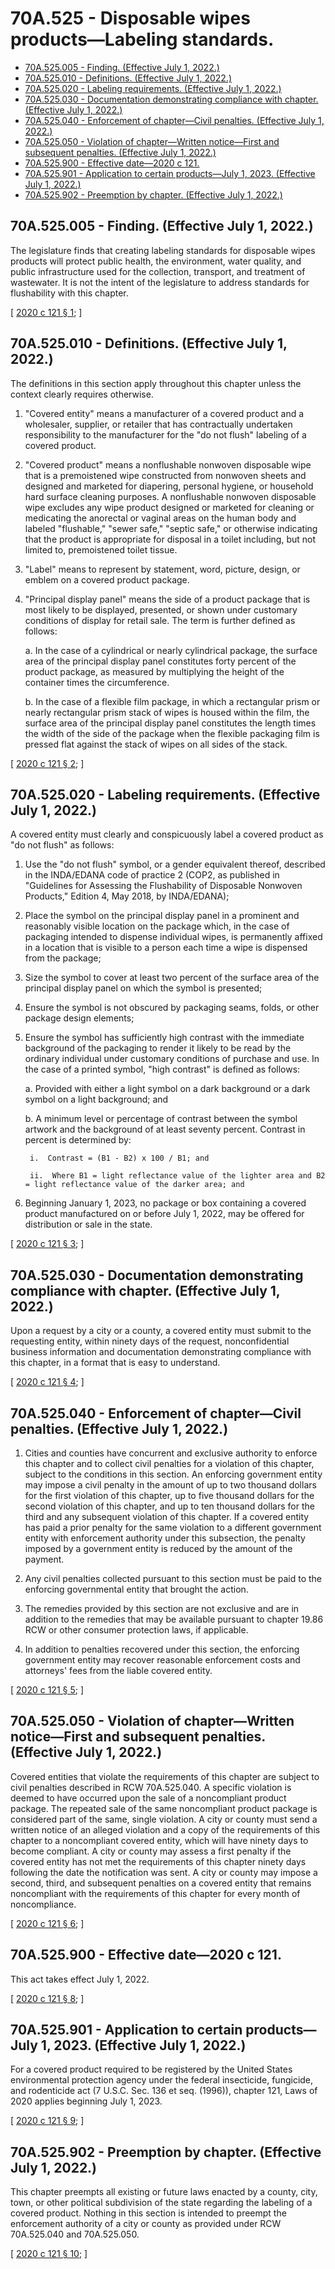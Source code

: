 # 70A.525 - Disposable wipes products—Labeling standards.
* [70A.525.005 - Finding. (Effective July 1, 2022.)](#70a525005---finding-effective-july-1-2022)
* [70A.525.010 - Definitions. (Effective July 1, 2022.)](#70a525010---definitions-effective-july-1-2022)
* [70A.525.020 - Labeling requirements. (Effective July 1, 2022.)](#70a525020---labeling-requirements-effective-july-1-2022)
* [70A.525.030 - Documentation demonstrating compliance with chapter. (Effective July 1, 2022.)](#70a525030---documentation-demonstrating-compliance-with-chapter-effective-july-1-2022)
* [70A.525.040 - Enforcement of chapter—Civil penalties. (Effective July 1, 2022.)](#70a525040---enforcement-of-chaptercivil-penalties-effective-july-1-2022)
* [70A.525.050 - Violation of chapter—Written notice—First and subsequent penalties. (Effective July 1, 2022.)](#70a525050---violation-of-chapterwritten-noticefirst-and-subsequent-penalties-effective-july-1-2022)
* [70A.525.900 - Effective date—2020 c 121.](#70a525900---effective-date2020-c-121)
* [70A.525.901 - Application to certain products—July 1, 2023. (Effective July 1, 2022.)](#70a525901---application-to-certain-productsjuly-1-2023-effective-july-1-2022)
* [70A.525.902 - Preemption by chapter. (Effective July 1, 2022.)](#70a525902---preemption-by-chapter-effective-july-1-2022)
## 70A.525.005 - Finding. (Effective July 1, 2022.)
The legislature finds that creating labeling standards for disposable wipes products will protect public health, the environment, water quality, and public infrastructure used for the collection, transport, and treatment of wastewater. It is not the intent of the legislature to address standards for flushability with this chapter.

\[ [2020 c 121 § 1](http://lawfilesext.leg.wa.gov/biennium/2019-20/Pdf/Bills/Session%20Laws/House/2565-S.SL.pdf?cite=2020%20c%20121%20§%201); \]

## 70A.525.010 - Definitions. (Effective July 1, 2022.)
The definitions in this section apply throughout this chapter unless the context clearly requires otherwise.

1. "Covered entity" means a manufacturer of a covered product and a wholesaler, supplier, or retailer that has contractually undertaken responsibility to the manufacturer for the "do not flush" labeling of a covered product.

2. "Covered product" means a nonflushable nonwoven disposable wipe that is a premoistened wipe constructed from nonwoven sheets and designed and marketed for diapering, personal hygiene, or household hard surface cleaning purposes. A nonflushable nonwoven disposable wipe excludes any wipe product designed or marketed for cleaning or medicating the anorectal or vaginal areas on the human body and labeled "flushable," "sewer safe," "septic safe," or otherwise indicating that the product is appropriate for disposal in a toilet including, but not limited to, premoistened toilet tissue.

3. "Label" means to represent by statement, word, picture, design, or emblem on a covered product package.

4. "Principal display panel" means the side of a product package that is most likely to be displayed, presented, or shown under customary conditions of display for retail sale. The term is further defined as follows:

    a.  In the case of a cylindrical or nearly cylindrical package, the surface area of the principal display panel constitutes forty percent of the product package, as measured by multiplying the height of the container times the circumference.

    b.  In the case of a flexible film package, in which a rectangular prism or nearly rectangular prism stack of wipes is housed within the film, the surface area of the principal display panel constitutes the length times the width of the side of the package when the flexible packaging film is pressed flat against the stack of wipes on all sides of the stack.

\[ [2020 c 121 § 2](http://lawfilesext.leg.wa.gov/biennium/2019-20/Pdf/Bills/Session%20Laws/House/2565-S.SL.pdf?cite=2020%20c%20121%20§%202); \]

## 70A.525.020 - Labeling requirements. (Effective July 1, 2022.)
A covered entity must clearly and conspicuously label a covered product as "do not flush" as follows:

1. Use the "do not flush" symbol, or a gender equivalent thereof, described in the INDA/EDANA code of practice 2 (COP2, as published in "Guidelines for Assessing the Flushability of Disposable Nonwoven Products," Edition 4, May 2018, by INDA/EDANA);

2. Place the symbol on the principal display panel in a prominent and reasonably visible location on the package which, in the case of packaging intended to dispense individual wipes, is permanently affixed in a location that is visible to a person each time a wipe is dispensed from the package;

3. Size the symbol to cover at least two percent of the surface area of the principal display panel on which the symbol is presented;

4. Ensure the symbol is not obscured by packaging seams, folds, or other package design elements;

5. Ensure the symbol has sufficiently high contrast with the immediate background of the packaging to render it likely to be read by the ordinary individual under customary conditions of purchase and use. In the case of a printed symbol, "high contrast" is defined as follows:

    a.  Provided with either a light symbol on a dark background or a dark symbol on a light background; and

    b.  A minimum level or percentage of contrast between the symbol artwork and the background of at least seventy percent. Contrast in percent is determined by:

        i.  Contrast = (B1 - B2) x 100 / B1; and

        ii.  Where B1 = light reflectance value of the lighter area and B2 = light reflectance value of the darker area; and

6. Beginning January 1, 2023, no package or box containing a covered product manufactured on or before July 1, 2022, may be offered for distribution or sale in the state.

\[ [2020 c 121 § 3](http://lawfilesext.leg.wa.gov/biennium/2019-20/Pdf/Bills/Session%20Laws/House/2565-S.SL.pdf?cite=2020%20c%20121%20§%203); \]

## 70A.525.030 - Documentation demonstrating compliance with chapter. (Effective July 1, 2022.)
Upon a request by a city or a county, a covered entity must submit to the requesting entity, within ninety days of the request, nonconfidential business information and documentation demonstrating compliance with this chapter, in a format that is easy to understand.

\[ [2020 c 121 § 4](http://lawfilesext.leg.wa.gov/biennium/2019-20/Pdf/Bills/Session%20Laws/House/2565-S.SL.pdf?cite=2020%20c%20121%20§%204); \]

## 70A.525.040 - Enforcement of chapter—Civil penalties. (Effective July 1, 2022.)
1. Cities and counties have concurrent and exclusive authority to enforce this chapter and to collect civil penalties for a violation of this chapter, subject to the conditions in this section. An enforcing government entity may impose a civil penalty in the amount of up to two thousand dollars for the first violation of this chapter, up to five thousand dollars for the second violation of this chapter, and up to ten thousand dollars for the third and any subsequent violation of this chapter. If a covered entity has paid a prior penalty for the same violation to a different government entity with enforcement authority under this subsection, the penalty imposed by a government entity is reduced by the amount of the payment.

2. Any civil penalties collected pursuant to this section must be paid to the enforcing governmental entity that brought the action.

3. The remedies provided by this section are not exclusive and are in addition to the remedies that may be available pursuant to chapter 19.86 RCW or other consumer protection laws, if applicable.

4. In addition to penalties recovered under this section, the enforcing government entity may recover reasonable enforcement costs and attorneys' fees from the liable covered entity.

\[ [2020 c 121 § 5](http://lawfilesext.leg.wa.gov/biennium/2019-20/Pdf/Bills/Session%20Laws/House/2565-S.SL.pdf?cite=2020%20c%20121%20§%205); \]

## 70A.525.050 - Violation of chapter—Written notice—First and subsequent penalties. (Effective July 1, 2022.)
Covered entities that violate the requirements of this chapter are subject to civil penalties described in RCW 70A.525.040. A specific violation is deemed to have occurred upon the sale of a noncompliant product package. The repeated sale of the same noncompliant product package is considered part of the same, single violation. A city or county must send a written notice of an alleged violation and a copy of the requirements of this chapter to a noncompliant covered entity, which will have ninety days to become compliant. A city or county may assess a first penalty if the covered entity has not met the requirements of this chapter ninety days following the date the notification was sent. A city or county may impose a second, third, and subsequent penalties on a covered entity that remains noncompliant with the requirements of this chapter for every month of noncompliance.

\[ [2020 c 121 § 6](http://lawfilesext.leg.wa.gov/biennium/2019-20/Pdf/Bills/Session%20Laws/House/2565-S.SL.pdf?cite=2020%20c%20121%20§%206); \]

## 70A.525.900 - Effective date—2020 c 121.
This act takes effect July 1, 2022.

\[ [2020 c 121 § 8](http://lawfilesext.leg.wa.gov/biennium/2019-20/Pdf/Bills/Session%20Laws/House/2565-S.SL.pdf?cite=2020%20c%20121%20§%208); \]

## 70A.525.901 - Application to certain products—July 1, 2023. (Effective July 1, 2022.)
For a covered product required to be registered by the United States environmental protection agency under the federal insecticide, fungicide, and rodenticide act (7 U.S.C. Sec. 136 et seq. (1996)), chapter 121, Laws of 2020 applies beginning July 1, 2023.

\[ [2020 c 121 § 9](http://lawfilesext.leg.wa.gov/biennium/2019-20/Pdf/Bills/Session%20Laws/House/2565-S.SL.pdf?cite=2020%20c%20121%20§%209); \]

## 70A.525.902 - Preemption by chapter. (Effective July 1, 2022.)
This chapter preempts all existing or future laws enacted by a county, city, town, or other political subdivision of the state regarding the labeling of a covered product. Nothing in this section is intended to preempt the enforcement authority of a city or county as provided under RCW 70A.525.040 and 70A.525.050.

\[ [2020 c 121 § 10](http://lawfilesext.leg.wa.gov/biennium/2019-20/Pdf/Bills/Session%20Laws/House/2565-S.SL.pdf?cite=2020%20c%20121%20§%2010); \]

